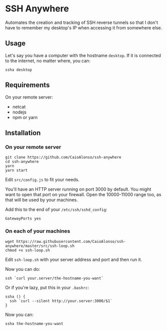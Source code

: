 # SSH Anywhere

Automates the creation and tracking of SSH reverse tunnels so that I don't have to remember my desktop's IP when accessing it from somewhere else.

## Usage

Let's say you have a computer with the hostname `desktop`. If it is connected to the internet, no matter where, you can:
```
ssha desktop
```

## Requirements

On your remote server:
* netcat
* nodejs
* npm or yarn

## Installation

### On your remote server
```
git clone https://github.com/CaioAlonso/ssh-anywhere
cd ssh-anywhere
yarn
yarn start
```

Edit `src/config.js` to fit your needs.

You'll have an HTTP server running on port 3000 by default. You might want to open that port on your firewall. Open the 10000-11000 range too, as that will be used by your machines.

Add this to the end of your `/etc/ssh/sshd_config`:
```
GatewayPorts yes
```

### On each of your machines
```
wget https://raw.githubusercontent.com/CaioAlonso/ssh-anywhere/master/src/ssh-loop.sh
chmod +x ssh-loop.sh
```

Edit `ssh-loop.sh` with your server address and port and then run it.

Now you can do:
```
ssh `curl your.server/the-hostname-you-want`
```

Or if you're lazy, put this in your `.bashrc`:
```
ssha () {
  ssh `curl --silent http://your.server:3000/$1`
}
```

Now you can:
```
ssha the-hostname-you-want
```
